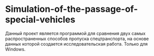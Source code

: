 # Simulation-of-the-passage-of-special-vehicles
Данный проект является программой для сравнения двух самых распространенных способов пропуска спецтранспорта, на основе данных которой создается исследовательская работа.
Только для Windows.
